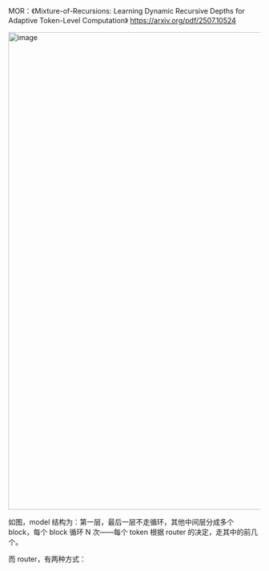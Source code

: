 MOR：《Mixture-of-Recursions: Learning Dynamic Recursive Depths for Adaptive Token-Level Computation》 https://arxiv.org/pdf/2507.10524

<img width="1584" height="954" alt="image" src="https://github.com/user-attachments/assets/718ff2a4-776e-4c6e-8eec-31849b364b56" />

如图，model 结构为：第一层，最后一层不走循环，其他中间层分成多个 block，每个 block 循环 N 次——每个 token 根据 router 的决定，走其中的前几个。

而 router，有两种方式：

